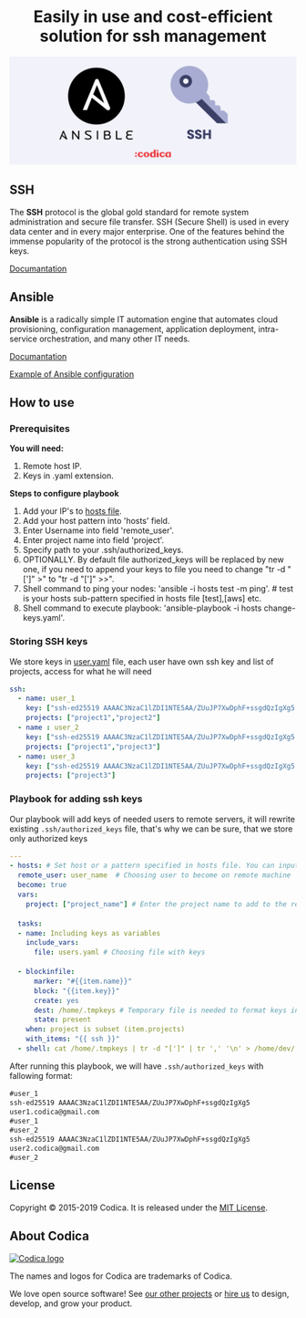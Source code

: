 <h1 align="center">Easily in use and cost-efficient solution for ssh management</h1>

![](Ansible-ssh.jpg)


## SSH
The **SSH** protocol is the global gold standard for remote system administration and secure file transfer. SSH (Secure Shell) is used in every data center and in every major enterprise. One of the features behind the immense popularity of the protocol is the strong authentication using SSH keys.

[Documantation]('https://www.openssh.com/manual.html')
## Ansible
**Ansible** is a radically simple IT automation engine that automates cloud provisioning, configuration management, application deployment, intra-service orchestration, and many other IT needs.

[Documantation]('https://www.ansible.com')

[Example of Ansible configuration](https://github.com/codica2/ansible-best-practice)
## How to use

### Prerequisites

**You will need:**

1. Remote host IP.
2. Keys in .yaml extension.

**Steps to configure playbook**

1. Add your IP's to [hosts file]('https://docs.ansible.com/ansible/latest/user_guide/intro_inventory.html').
2. Add your host pattern into 'hosts' field.
3. Enter Username into field 'remote_user'.
4. Enter project name into field 'project'.
5. Specify path to your .ssh/authorized_keys.
6. OPTIONALLY. By default file authorized_keys will be replaced by new one, if you need to append your keys to file you need to change "tr -d "[']" >" to "tr -d "[']" >>".
7. Shell command to ping your nodes: 'ansible -i hosts test -m ping'. # test is your hosts sub-pattern specified in hosts file [test],[aws] etc.
8. Shell command to execute playbook: 'ansible-playbook -i hosts change-keys.yaml'.


### Storing SSH keys
We store keys in [user.yaml](users.yaml) file, each user have own ssh key and list of projects, access for what he will need

```yaml
ssh:
  - name: user_1
    key: ["ssh-ed25519 AAAAC3NzaC1lZDI1NTE5AA/ZUuJP7XwDphF+ssgdQzIgXg5 user1.codica@gmail.com"]
    projects: ["project1","project2"]
  - name : user_2
    key: ["ssh-ed25519 AAAAC3NzaC1lZDI1NTE5AA/ZUuJP7XwDphF+ssgdQzIgXg5 user2.codica@gmail.com"]
    projects: ["project1","project3"]
  - name: user_3
    key: ["ssh-ed25519 AAAAC3NzaC1lZDI1NTE5AA/ZUuJP7XwDphF+ssgdQzIgXg5 user3.codica@gmail.com"]
    projects: ["project3"]

```
### Playbook for adding ssh keys
Our playbook will add keys of needed users to remote servers, it will rewrite existing `.ssh/authorized_keys` file, that's why we can be sure, that we store only authorized keys

```yaml
---
- hosts: # Set host or a pattern specified in hosts file. You can input address pool here like: [172.17.0.2]. Specify port if :22 is blocked
  remote_user: user_name  # Choosing user to become on remote machine
  become: true
  vars:
    project: ["project_name"] # Enter the project name to add to the remote host
 
  tasks:
  - name: Including keys as variables
    include_vars:
      file: users.yaml # Choosing file with keys 

  - blockinfile:
      marker: "#{{item.name}}"
      block: "{{item.key}}"
      create: yes
      dest: /home/.tmpkeys # Temporary file is needed to format keys into authorized_keys
      state: present
    when: project is subset (item.projects) 
    with_items: "{{ ssh }}"
  - shell: cat /home/.tmpkeys | tr -d "[']" | tr ',' '\n' > /home/dev/.ssh/authorized_keys && rm /home/.tmpkeys  # Specify path to .ssh/authorized_keys

```

After running this playbook, we will have `.ssh/authorized_keys` with fallowing format:

```
#user_1
ssh-ed25519 AAAAC3NzaC1lZDI1NTE5AA/ZUuJP7XwDphF+ssgdQzIgXg5 user1.codica@gmail.com
#user_1
#user_2
ssh-ed25519 AAAAC3NzaC1lZDI1NTE5AA/ZUuJP7XwDphF+ssgdQzIgXg5 user2.codica@gmail.com
#user_2
```

## License
Copyright © 2015-2019 Codica. It is released under the [MIT License](https://opensource.org/licenses/MIT).

## About Codica

[![Codica logo](https://www.codica.com/assets/images/logo/logo.svg)](https://www.codica.com)

The names and logos for Codica are trademarks of Codica.

We love open source software! See [our other projects](https://github.com/codica2) or [hire us](https://www.codica.com/) to design, develop, and grow your product.